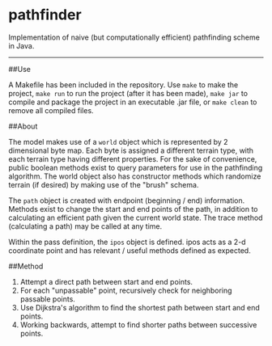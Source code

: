 pathfinder
==========

Implementation of naive (but computationally efficient) pathfinding scheme in Java. 

------

##Use

A Makefile has been included in the repository. Use `make` to make the project, `make run` to run the project (after it has been made), `make jar` to compile and package the project in an executable .jar file, or `make clean` to remove all compiled files.



##About

The model makes use of a `world` object which is represented by 2 dimensional byte map. Each byte is assigned a different terrain type, with each terrain type having different properties. For the sake of convenience, public boolean methods exist to query parameters for use in the pathfinding algorithm. The world object also has constructor methods which randomize terrain (if desired) by making use of the "brush" schema. 

The `path` object is created with endpoint (beginning / end) information. Methods exist to change the start and end points of the path, in addition to calculating an efficient path given the current world state. The trace method (calculating a path) may be called at any time.

Within the pass definition, the `ipos` object is defined. ipos acts as a 2-d coordinate point and has relevant / useful methods defined as expected.


##Method

1. Attempt a direct path between start and end points.
2. For each "unpassable" point, recursively check for neighboring passable points.
3. Use Dijkstra's algorithm to find the shortest path between start and end points.
4. Working backwards, attempt to find shorter paths between successive points.










